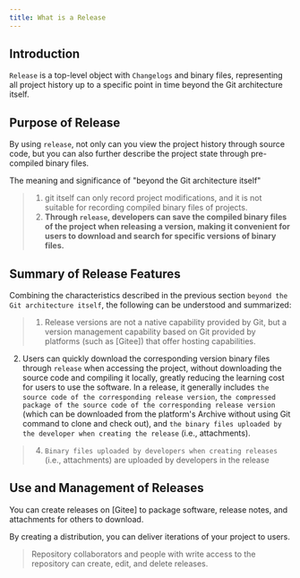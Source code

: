```yaml
---
title: What is a Release
---
```

 

## Introduction

`Release` is a top-level object with `Changelogs` and binary files, representing all project history up to a specific point in time beyond the Git architecture itself.

## Purpose of Release

By using `release`, not only can you view the project history through source code, but you can also further describe the project state through pre-compiled binary files.

The meaning and significance of "beyond the Git architecture itself"
>
> 1. git itself can only record project modifications, and it is not suitable for recording compiled binary files of projects.
> 2. **Through `release`, developers can save the compiled binary files of the project when releasing a version, making it convenient for users to download and search for specific versions of binary files.**
>  

## Summary of Release Features

Combining the characteristics described in the previous section `beyond the Git architecture itself`, the following can be understood and summarized:
>
> 1. Release versions are not a native capability provided by Git, but a version management capability based on Git provided by platforms (such as [Gitee]) that offer hosting capabilities.
2. Users can quickly download the corresponding version binary files through `release` when accessing the project, without downloading the source code and compiling it locally, greatly reducing the learning cost for users to use the software.
In a release, it generally includes `the source code of the corresponding release version`, `the compressed package of the source code of the corresponding release version` (which can be downloaded from the platform's Archive without using Git command to clone and check out), and `the binary files uploaded by the developer when creating the release` (i.e., attachments).
> 4. `Binary files uploaded by developers when creating releases` (i.e., attachments) are uploaded by developers in the release

## Use and Management of Releases

You can create releases on [Gitee] to package software, release notes, and attachments for others to download.

By creating a distribution, you can deliver iterations of your project to users.

> Repository collaborators and people with write access to the repository can create, edit, and delete releases.
